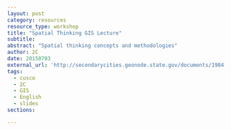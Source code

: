 ```yaml
---
layout: post
category: resources
resource_type: workshop
title: "Spatial Thinking GIS Lecture"
subtitle: 
abstract: "Spatial thinking concepts and methodologies"
author: 2C
date: 20150703
external_url: 'http://secondarycities.geonode.state.gov/documents/1984'
tags:
  - cusco
  - 2C
  - GIS
  - English
  - slides
sections:

---
```


